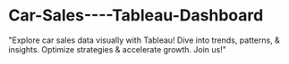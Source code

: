 # Car-Sales----Tableau-Dashboard
"Explore car sales data visually with Tableau! Dive into trends, patterns, &amp; insights. Optimize strategies &amp; accelerate growth. Join us!"
